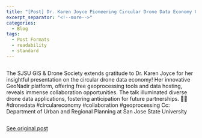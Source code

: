 ```yaml
---
title: "[Post] Dr. Karen Joyce Pioneering Circular Drone Data Economy Collaboration Vision"
excerpt_separator: "<!--more-->"
categories:
  - Blog
tags:
  - Post Formats
  - readability
  - standard
---
```

<img src="{{ site.url }}{{ site.baseurl }}/assets/images/Posts/2023092201.jpg" alt="">

The SJSU GIS & Drone Society extends gratitude to Dr. Karen Joyce for her insightful presentation on the circular drone data economy! Her innovative GeoNadir platform, offering free geoprocessing tools and data hosting, reveals immense collaboration opportunities. The talk illuminated diverse drone data applications, fostering anticipation for future partnerships. 🚁🌐 #dronedata #circulareconomy #collaboration #geoprocessing Cc: Department of Urban and Regional Planning at San Jose State University

<img src="{{ site.url }}{{ site.baseurl }}/assets/images/Posts/2023092202.jpg" alt="">

[See original post](https://www.linkedin.com/feed/update/urn:li:activity:7111125371219021824/)
